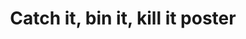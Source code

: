 ---
layout: link-post
title: Catch it, bin it, kill it poster
link: /downloads/catch-bin-kill.pdf
category: Posters
---